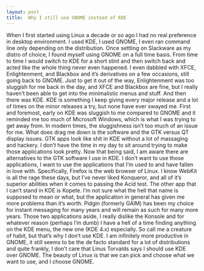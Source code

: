 ```yaml
---
layout: post
title:  Why I still use GNOME instead of KDE
---
```


When I first started using Linux a decade or so ago I had no real preference in desktop environment. I used KDE, I used GNOME, I even ran command line only depending on the distribution. Once settling on Slackware as my distro of choice, I found myself using GNOME on a full time basis. From time to time I would switch to KDE for a short stint and then switch back and acted like the whole thing never even happened. I even dabbled with XFCE, Enlightenment, and Blackbox and it’s derivatives on a few occasions, still going back to GNOME. Just to get it out of the way, Enlightenment was too sluggish for me back in the day, and XFCE and Blackbox are fine, but I really haven’t been able to get into the minimalistic menus and stuff. And then there was KDE. KDE is something I keep giving every major release and a lot of times on the minor releases a try, but none have ever swayed me. First and foremost, early on KDE was sluggish to me compared to GNOME and it reminded me too much of Microsoft Windows, which is what I was trying to get away from. In modern times, the sluggishness isn’t too much of an issue for me. What does drag me down is the software and the GTK versus QT display issues. GTK apps look like shit in KDE without a lot of massaging and hackery. I don’t have the time in my day to sit around trying to make those applications look pretty. Now that being said, I am aware there are alternatives to the GTK software I use in KDE. I don’t want to use those applications, I want to use the applications that I’m used to and have fallen in love with. Specifically, Firefox is the web browser of Linux. I know WebKit is all the rage these days, but I’ve never liked Konqueror, and all of it’s superior abilities when it comes to passing the Acid test. The other app that I can’t stand in KDE is Kopete. I’m not sure what the hell that name is supposed to mean or what, but the application in general has given me more problems than it’s worth. Pidgin (formerly GAIM) has been my choice for instant messaging for many years and will remain as such for many more years. Those two applications aside, I really dislike the Konsole and for whatever reason (perhaps I’m dumb) I have a hell of a time finding anything on the KDE menu, the new one (KDE 4.x) especially. So call me a creature of habit, but that’s why I don’t use KDE. I am infinitely more productive in GNOME, it still seems to be the de facto standard for a lot of distributions and quite frankly, I don’t care that Linus Torvalds says I should use KDE over GNOME. The beauty of Linux is that we can pick and choose what we want to use, and I choose GNOME.
